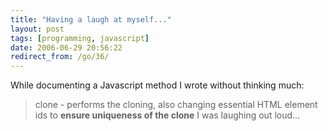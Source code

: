 ```yaml
---
title: "Having a laugh at myself..."
layout: post
tags: [programming, javascript]
date: 2006-06-29 20:56:22
redirect_from: /go/36/
---
```


While documenting a Javascript method I wrote without thinking much:
> clone - performs the cloning, also changing essential HTML element ids to **ensure uniqueness of the clone**
I was laughing out loud...